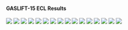 #### GASLIFT-15 ECL Results

![](ECL/GASLIFT-15-Field_Production_Comparison_Plot.png)
![](ECL/GASLIFT-15-Well_B_1H_Oil_Gas_Lift_Performance_Plot.png)
![](ECL/GASLIFT-15-Well_B_1H_Pressure_Comparison_Plot.png)
![](ECL/GASLIFT-15-Well_B_1H_Production_Performance.png)
![](ECL/GASLIFT-15-Well_B_2H_Oil_Gas_Lift_Performance_Plot.png)
![](ECL/GASLIFT-15-Well_B_2H_Pressure_Comparison_Plot.png)
![](ECL/GASLIFT-15-Well_B_2H_Production_Performance.png)
![](ECL/GASLIFT-15-Well_B_3H_Oil_Gas_Lift_Performance_Plot.png)
![](ECL/GASLIFT-15-Well_B_3H_Pressure_Comparison_Plot.png)
![](ECL/GASLIFT-15-Well_B_3H_Production_Performance.png)
![](ECL/GASLIFT-15-Well_C_1H_Oil_Gas_Lift_Performance_Plot.png)
![](ECL/GASLIFT-15-Well_C_1H_Pressure_Comparison_Plot.png)
![](ECL/GASLIFT-15-Well_C_1H_Production_Performance.png)
![](ECL/GASLIFT-15-Well_C_2H_Oil_Gas_Lift_Performance_Plot.png)
![](ECL/GASLIFT-15-Well_C_2H_Pressure_Comparison_Plot.png)
![](ECL/GASLIFT-15-Well_C_2H_Production_Performance.png)

